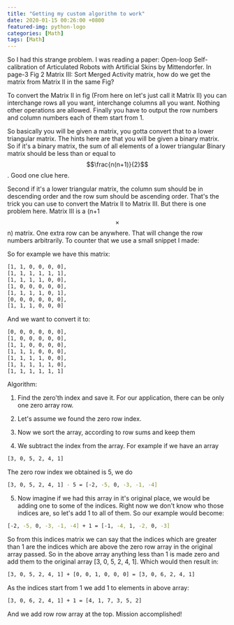 ```yaml
---
title: "Getting my custom algorithm to work"
date: 2020-01-15 00:26:00 +0800
featured-img: python-logo
categories: [Math]
tags: [Math]
---
```


So I had this strange problem. I was reading a paper: Open-loop Self-calibration of Articulated Robots with Artificial Skins by Mittendorfer. In page-3 Fig 2 Matrix III: Sort Merged Activity matrix, how do we get the matrix from Matrix II in the same Fig?

To convert the Matrix II in fig (From here on let's just call it Matrix II) you can interchange rows all you want, interchange columns all you want. Nothing other operations are allowed. Finally you have to output the row numbers and column numbers each of them start from 1.

So basically you will be given a matrix, you gotta convert that to a lower triangular matrix. The hints here are that you will be given a binary matrix. So if it's a binary matrix, the sum of all elements of a lower triangular Binary matrix should be less than or equal to $$\frac{n(n+1)}{2}$$ . Good one clue here.

Second if it's a lower triangular matrix, the column sum should be in descending order and the row sum should be ascending order. That's the trick you can use to convert the Matrix II to Matrix III. But there is one problem here. Matrix III is a (n+1$$\times$$n) matrix. One extra row can be anywhere. That will change the row numbers arbitrarily. To counter that we use a small snippet I made:

So for example we have this matrix:

```bash
[1, 1, 0, 0, 0, 0],
[1, 1, 1, 1, 1, 1],
[1, 1, 1, 1, 0, 0],
[1, 0, 0, 0, 0, 0],
[1, 1, 1, 1, 0, 1],
[0, 0, 0, 0, 0, 0],
[1, 1, 1, 0, 0, 0]
```

And we want to convert it to:

```bash
[0, 0, 0, 0, 0, 0],
[1, 0, 0, 0, 0, 0],
[1, 1, 0, 0, 0, 0],
[1, 1, 1, 0, 0, 0],
[1, 1, 1, 1, 0, 0],
[1, 1, 1, 1, 1, 0],
[1, 1, 1, 1, 1, 1]
```



Algorithm:

1) Find the zero'th index and save it. For our application, there can be only one zero array row.

2) Let's assume we found the zero row index. 

3) Now we sort the array, according to row sums and keep them

4) We subtract the index from the array. For example if we have an array

```bash
[3, 0, 5, 2, 4, 1]
```

The zero row index we obtained is 5, we do 

```bash
[3, 0, 5, 2, 4, 1] - 5 = [-2, -5, 0, -3, -1, -4]
```

5) Now imagine if we had this array in it's original place, we would be adding one to some of the indices. Right now we don't know who those indices are, so let's add 1 to all of them. So our example would become:

```bash
[-2, -5, 0, -3, -1, -4] + 1 = [-1, -4, 1, -2, 0, -3]
```

So from this indices matrix we can say that the indices which are greater than 1 are the indices which are above the zero row array in the original array passed. So in the above array anything less than 1 is made zero and add them to the original array [3, 0, 5, 2, 4, 1]. Which would then result in:

```bash
[3, 0, 5, 2, 4, 1] + [0, 0, 1, 0, 0, 0] = [3, 0, 6, 2, 4, 1]
```

As the indices start from 1 we add 1 to elements in above array:

```bash
[3, 0, 6, 2, 4, 1] + 1 = [4, 1, 7, 3, 5, 2]
```

And we add row row array at the top. Mission accomplished!